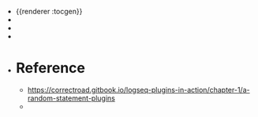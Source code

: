 - {{renderer :tocgen}}
-
-
-
- # Reference
	- https://correctroad.gitbook.io/logseq-plugins-in-action/chapter-1/a-random-statement-plugins
	-